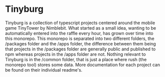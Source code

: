 # Tinyburg

Tinyburg is a collection of typescript projects centered around the mobile game TinyTower by Nimblebit. What started as a small idea, wanting to be automatically entered into the raffle every hour, has grown over time into this monorepo. This monorepo is separated into two different folders, the /packages folder and the /apps folder, the difference between them being that projects in the /packages folder are generally public and published to npm whereas projects in the /apps folder are not. Nothing relevant to Tinyburg is in the /common folder, that is just a place where rush (the monorepo tool) stores some data. More documentation for each project can be found on their individual readme's.
